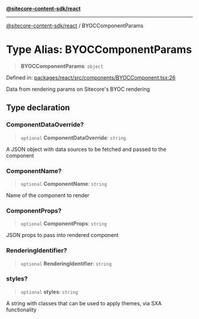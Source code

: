 [**@sitecore-content-sdk/react**](../README.md)

***

[@sitecore-content-sdk/react](../README.md) / BYOCComponentParams

# Type Alias: BYOCComponentParams

> **BYOCComponentParams**: `object`

Defined in: [packages/react/src/components/BYOCComponent.tsx:26](https://github.com/Sitecore/xmc-jss-dev/blob/7e7ce097833cac399aa150e6b63dca7210e4ee25/packages/react/src/components/BYOCComponent.tsx#L26)

Data from rendering params on Sitecore's BYOC rendering

## Type declaration

### ComponentDataOverride?

> `optional` **ComponentDataOverride**: `string`

A JSON object with data sources to be fetched and passed to the component

### ComponentName?

> `optional` **ComponentName**: `string`

Name of the component to render

### ComponentProps?

> `optional` **ComponentProps**: `string`

JSON props to pass into rendered component

### RenderingIdentifier?

> `optional` **RenderingIdentifier**: `string`

### styles?

> `optional` **styles**: `string`

A string with classes that can be used to apply themes, via SXA functionality
